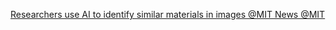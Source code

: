 [Researchers use AI to identify similar materials in images   @MIT News   @MIT](https://qi.tc/qi/113551)